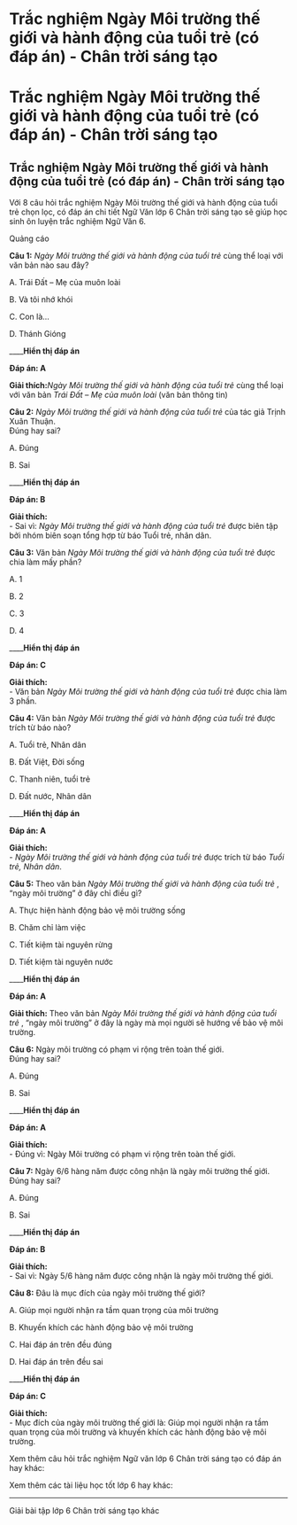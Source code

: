 # Trắc nghiệm Ngày Môi trường thế giới và hành động của tuổi trẻ (có đáp án) - Chân trời sáng tạo

# Trắc nghiệm Ngày Môi trường thế giới và hành động của tuổi trẻ (có đáp án) - Chân trời sáng tạo

## Trắc nghiệm Ngày Môi trường thế giới và hành động của tuổi trẻ (có đáp án) - Chân trời sáng tạo

Với 8 câu hỏi trắc nghiệm Ngày Môi trường thế giới và hành động của tuổi trẻ chọn lọc, có đáp án chi tiết Ngữ Văn lớp 6 Chân trời sáng tạo sẽ giúp học sinh ôn luyện trắc nghiệm Ngữ Văn 6.

Quảng cáo

**Câu 1:** _Ngày Môi trường thế giới và hành động của tuổi trẻ_ cùng thể loại với văn bản nào sau đây?

A. Trái Đất – Mẹ của muôn loài

B. Và tôi nhớ khói

C. Con là…

D. Thánh Gióng 

____**Hiển thị đáp án**

**Đáp án: A**

**Giải thích:**_Ngày Môi trường thế giới và hành động của tuổi trẻ_ cùng thể loại với văn bản _Trái Đất – Mẹ của muôn loài_ (văn bản thông tin) 

**Câu 2:** _Ngày Môi trường thế giới và hành động của tuổi trẻ_ của tác giả Trịnh Xuân Thuận.  
Đúng hay sai?

A. Đúng

B. Sai 

____**Hiển thị đáp án**

**Đáp án: B**

**Giải thích:**  
\- Sai vì: _Ngày Môi trường thế giới và hành động của tuổi trẻ_ được biên tập bởi nhóm biên soạn tổng hợp từ báo Tuổi trẻ, nhân dân. 

**Câu 3:** Văn bản _Ngày Môi trường thế giới và hành động của tuổi trẻ_ được chia làm mấy phần?

A. 1

B. 2

C. 3

D. 4 

____**Hiển thị đáp án**

**Đáp án: C**

**Giải thích:**  
\- Văn bản _Ngày Môi trường thế giới và hành động của tuổi trẻ_ được chia làm 3 phần. 

**Câu 4:** Văn bản _Ngày Môi trường thế giới và hành động của tuổi trẻ_ được trích từ báo nào?

A. Tuổi trẻ, Nhân dân

B. Đất Việt, Đời sống

C. Thanh niên, tuổi trẻ

D. Đất nước, Nhân dân 

____**Hiển thị đáp án**

**Đáp án: A**

**Giải thích:**  
\- _Ngày Môi trường thế giới và hành động của tuổi trẻ_ được trích từ báo _Tuổi trẻ, Nhân dân_. 

**Câu 5:** Theo văn bản _Ngày Môi trường thế giới và hành động của tuổi trẻ_ , “ngày môi trường” ở đây chỉ điều gì?

A. Thực hiện hành động bảo vệ môi trường sống

B. Chăm chỉ làm việc

C. Tiết kiệm tài nguyên rừng

D. Tiết kiệm tài nguyên nước 

____**Hiển thị đáp án**

**Đáp án: A**

**Giải thích:** Theo văn bản _Ngày Môi trường thế giới và hành động của tuổi trẻ_ , “ngày môi trường” ở đây là ngày mà mọi người sẽ hướng về bảo vệ môi trường. 

**Câu 6:** Ngày môi trường có phạm vi rộng trên toàn thế giới.  
Đúng hay sai?

A. Đúng

B. Sai 

____**Hiển thị đáp án**

**Đáp án: A**

**Giải thích:**  
\- Đúng vì: Ngày Môi trường có phạm vi rộng trên toàn thế giới. 

**Câu 7:** Ngày 6/6 hàng năm được công nhận là ngày môi trường thế giới.  
Đúng hay sai?

A. Đúng

B. Sai 

____**Hiển thị đáp án**

**Đáp án: B**

**Giải thích:**  
\- Sai vì: Ngày 5/6 hàng năm được công nhận là ngày môi trường thế giới. 

**Câu 8:** Đâu là mục đích của ngày môi trường thế giới?

A. Giúp mọi người nhận ra tầm quan trọng của môi trường

B. Khuyến khích các hành động bảo vệ môi trường

C. Hai đáp án trên đều đúng

D. Hai đáp án trên đều sai 

____**Hiển thị đáp án**

**Đáp án: C**

**Giải thích:**  
\- Mục đích của ngày môi trường thế giới là: Giúp mọi người nhận ra tầm quan trọng của môi trường và khuyến khích các hành động bảo vệ môi trường. 

Xem thêm câu hỏi trắc nghiệm Ngữ văn lớp 6 Chân trời sáng tạo có đáp án hay khác:

Xem thêm các tài liệu học tốt lớp 6 hay khác:

* * *

Giải bài tập lớp 6 Chân trời sáng tạo khác
